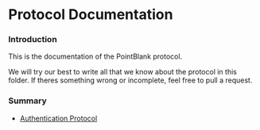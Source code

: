 # Protocol Documentation

### Introduction
This is the documentation of the PointBlank protocol. 

We will try our best to write all that we know about the protocol
in this folder. If theres something wrong or incomplete, feel free to 
pull a request.

### Summary

* [Authentication Protocol](https://github.com/jmbrito01/pb-api/blob/master/documentation/AUTH.md)